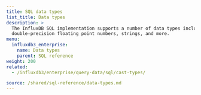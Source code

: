 ```yaml
---
title: SQL data types
list_title: Data types
description: >
  The InfluxDB SQL implementation supports a number of data types including 64-bit integers,
  double-precision floating point numbers, strings, and more.
menu:
  influxdb3_enterprise:
    name: Data types
    parent: SQL reference
weight: 200
related:
  - /influxdb3/enterprise/query-data/sql/cast-types/

source: /shared/sql-reference/data-types.md
---
```


<!-- 
The content of this page is at /content/shared/sql-reference/data-types.md
-->
